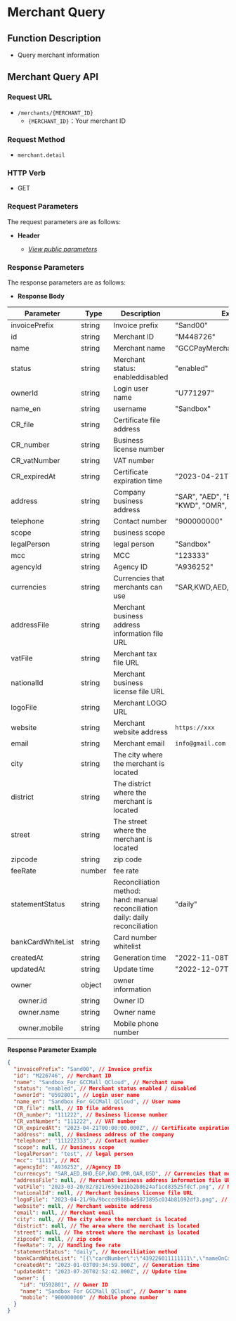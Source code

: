 # Merchant Query

## Function Description

- Query merchant information

## Merchant Query API

### Request URL

- `/merchants/{MERCHANT_ID}`
  - `{MERCHANT_ID}`：Your merchant ID

### Request Method

- `merchant.detail`

### HTTP Verb

- GET

### Request Parameters

The request parameters are as follows:

- **Header**

  - [_View public parameters_](/en/payinApi/callMethod/callMethod#public-parameters)

### Response Parameters

The response parameters are as follows:

- **Response Body**

| **Parameter**                        | **Type** | **Description**                                                                          | **Example**                                     |
| ------------------------------------ | -------- | ---------------------------------------------------------------------------------------- | ----------------------------------------------- |
| invoicePrefix                        | string   | Invoice prefix                                                                           | "Sand00"                                        |
| id                                   | string   | Merchant ID                                                                              | "M448726"                                       |
| name                                 | string   | Merchant name                                                                            | "GCCPayMerchant"                                |
| status                               | string   | Merchant status: enableddisabled                                                         | "enabled"                                       |
| ownerId                              | string   | Login user name                                                                          | "U771297"                                       |
| name_en                              | string   | username                                                                                 | "Sandbox"                                       |
| CR_file                              | string   | Certificate file address                                                                 |                                                 |
| CR_number                            | string   | Business license number                                                                  |                                                 |
| CR_vatNumber                         | string   | VAT number                                                                               |                                                 |
| CR_expiredAt                         | string   | Certificate expiration time                                                              | "2023-04-21T00:00:00.000Z"                      |
| address                              | string   | Company business address                                                                 | "SAR", "AED", "BHD", "EGP", "KWD", "OMR", "QAR" |
| telephone                            | string   | Contact number                                                                           | "900000000"                                     |
| scope                                | string   | business scope                                                                           |                                                 |
| legalPerson                          | string   | legal person                                                                             | "Sandbox"                                       |
| mcc                                  | string   | MCC                                                                                      | "123333"                                        |
| agencyId                             | string   | Agency ID                                                                                | "A936252"                                       |
| currencies                           | string   | Currencies that merchants can use                                                        | "SAR,KWD,AED,BHD,EGP,OMR,QAR"                   |
| addressFile                          | string   | Merchant business address information file URL                                           |                                                 |
| vatFile                              | string   | Merchant tax file URL                                                                    |                                                 |
| nationalId                           | string   | Merchant business license file URL                                                       |                                                 |
| logoFile                             | string   | Merchant LOGO URL                                                                        |                                                 |
| website                              | string   | Merchant website address                                                                 | `https://xxx`                                   |
| email                                | string   | Merchant email                                                                           | `info@gmail.com`                                |
| city                                 | string   | The city where the merchant is located                                                   |                                                 |
| district                             | string   | The district where the merchant is located                                               |                                                 |
| street                               | string   | The street where the merchant is located                                                 |                                                 |
| zipcode                              | string   | zip code                                                                                 |                                                 |
| feeRate                              | number   | fee rate                                                                                 |                                                 |
| statementStatus                      | string   | Reconciliation method: <br> hand: manual reconciliation <br> daily: daily reconciliation | "daily"                                         |
| bankCardWhiteList                    | string   | Card number whitelist                                                                    |                                                 |
| createdAt                            | string   | Generation time                                                                          | "2022-11-08T23:20:19.000Z"                      |
| updatedAt                            | string   | Update time                                                                              | "2022-12-07T23:26:49.000Z"                      |
| owner                                | object   | owner information                                                                        |                                                 |
| &nbsp;&nbsp;&nbsp;&nbsp;owner.id     | string   | Owner ID                                                                                 |                                                 |
| &nbsp;&nbsp;&nbsp;&nbsp;owner.name   | string   | Owner name                                                                               |                                                 |
| &nbsp;&nbsp;&nbsp;&nbsp;owner.mobile | string   | Mobile phone number                                                                      |                                                 |

**Response Parameter Example**

```json
{
  "invoicePrefix": "Sand00", // Invoice prefix
  "id": "M226746", // Merchant ID
  "name": "Sandbox_For_GCCMall_QCloud", // Merchant name
  "status": "enabled", // Merchant status enabled / disabled
  "ownerId": "U592801", // Login user name
  "name_en": "Sandbox For GCCMall QCloud", // User name
  "CR_file": null, // ID file address
  "CR_number": "111222", // Business license number
  "CR_vatNumber": "111222", // VAT number
  "CR_expiredAt": "2023-04-21T00:00:00.000Z", // Certificate expiration time
  "address": null, // Business address of the company
  "telephone": "111222333", // Contact number
  "scope": null, // business scope
  "legalPerson": "test", // legal person
  "mcc": "1111", // MCC
  "agencyId": "A936252", //Agency ID
  "currencys": "SAR,AED,BHD,EGP,KWD,OMR,QAR,USD", // Currencies that merchants can use
  "addressFile": null, // Merchant business address information file URL
  "vatFile": "2023-03-20/82/8217650e21bb2b8624af1cd83525fdcf.png", // Merchant tax file URL
  "nationalId": null, // Merchant business license file URL
  "logoFile": "2023-04-21/9b/9bcccd988b4e5873895c034b81092df3.png", // Merchant LOGO URL
  "website": null, // Merchant website address
  "email": null, // Merchant email
  "city": null, // The city where the merchant is located
  "district": null, // The area where the merchant is located
  "street": null, // The street where the merchant is located
  "zipcode": null, // zip code
  "feeRate": 7, // Handling fee rate
  "statementStatus": "daily", // Reconciliation method
  "bankCardWhiteList": "[{\"cardNumber\":\"439226011111111\",\"nameOnCard\":\"test\",\"expiryMonth\":\"07\",\"expiryYear\":\ "2021\"},{\"cardNumber\":\"5123450000000008\",\"nameOnCard\":\"MasterCard SandBox\",\"expiryMonth\":\"01\",\"expiryYear\": \"2039\"}]", // Card number whitelist
  "createdAt": "2023-01-03T09:34:59.000Z", // Generation time
  "updatedAt": "2023-07-26T02:52:42.000Z", // Update time
  "owner": {
    "id": "U592801", // Owner ID
    "name": "Sandbox For GCCMall QCloud", // Owner's name
    "mobile": "900000000" // Mobile phone number
  }
}
```